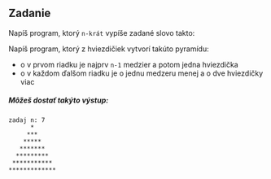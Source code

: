## Zadanie
Napíš program, ktorý ``n-krát`` vypíše zadané slovo takto:

Napíš program, ktorý z hviezdičiek vytvorí takúto pyramídu:
- o v prvom riadku je najprv ``n-1`` medzier a potom jedna hviezdička
- o v každom ďalšom riadku je o jednu medzeru menej a o dve hviezdičky viac

##### Môžeš dostať takýto výstup:
```
zadaj n: 7
      *
     ***
    *****
   *******
  *********
 ***********
*************
```